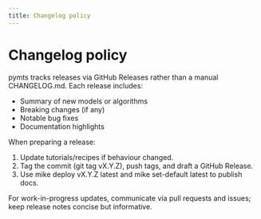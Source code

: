 ```yaml
---
title: Changelog policy
---
```


# Changelog policy

pymts tracks releases via GitHub Releases rather than a manual CHANGELOG.md. Each release includes:

- Summary of new models or algorithms
- Breaking changes (if any)
- Notable bug fixes
- Documentation highlights

When preparing a release:

1. Update tutorials/recipes if behaviour changed.
2. Tag the commit (git tag vX.Y.Z), push tags, and draft a GitHub Release.
3. Use mike deploy vX.Y.Z latest and mike set-default latest to publish docs.

For work-in-progress updates, communicate via pull requests and issues; keep release notes concise but informative.
